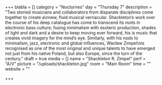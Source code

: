 +++
blabla = []
category = "Nocturnes"
day = "Thursday 7"
description = "Two storied musicians and collaborators from disparate disciplines come together to create a\nnew, fluid musical vernacular. Shackleton’s work over the course of his deep catalogue has come to transcend its roots in electronic bass culture; fusing minimalism with esoteric production, shades of light and dark and a desire to keep moving ever forward, his is music that creates vivid imagery for the mind’s eye. Similarly, with his nods to minimalism, jazz, electronic and global influences, Wacław Zimpel\nis recognised as one of the most original and unique talents to have emerged not just from his native Poland, but also Europe, since the turn of the century."
draft = true
media = []
name = "Shackleton ft. Zimpel"
perf = "A/V"
picture = "/uploads/shackleton.jpg"
room = "Main Room"
time = ""
website = ""

+++
